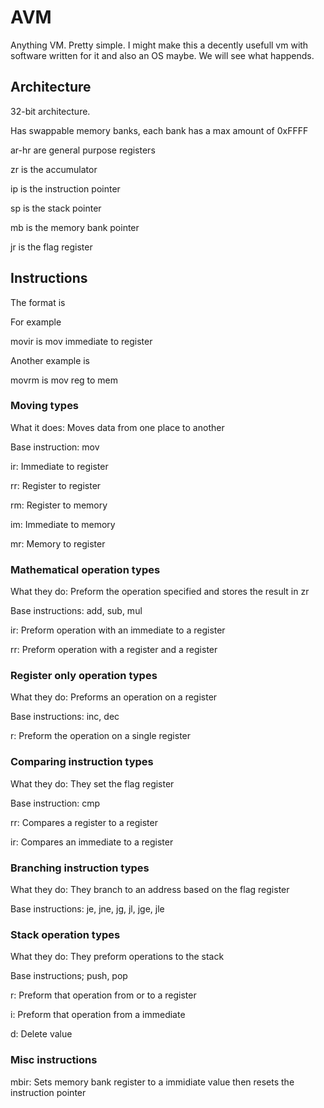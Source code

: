 # AVM
Anything VM. Pretty simple. I might make this a decently usefull vm with software written for it and also an OS maybe. We will see what happends. 

## Architecture

32-bit architecture.

Has swappable memory banks, each bank has a max amount of 0xFFFF

ar-hr are general purpose registers

zr is the accumulator

ip is the instruction pointer

sp is the stack pointer

mb is the memory bank pointer

jr is the flag register

## Instructions

The format is

<instr><type><type>

For example

movir is mov immediate to register 

Another example is

movrm is mov reg to mem

### Moving types
What it does: Moves data from one place to another

Base instruction: mov

ir: Immediate to register

rr: Register to register

rm: Register to memory

im: Immediate to memory

mr: Memory to register

### Mathematical operation types
What they do: 
Preform the operation specified and stores the 
result in zr

Base instructions:
add, sub, mul

ir: Preform operation with an immediate to a register

rr: Preform operation with a register and a register

### Register only operation types
What they do:
Preforms an operation on a register

Base instructions:
inc, dec

r: Preform the operation on a single register

### Comparing instruction types
What they do:
They set the flag register

Base instruction: cmp

rr: Compares a register to a register

ir: Compares an immediate to a register

### Branching instruction types
What they do:
They branch to an address based on the flag register

Base instructions:
je, jne, jg, jl, jge, jle

### Stack operation types
What they do:
They preform operations to the stack

Base instructions;
push, pop

r: Preform that operation from or to a register

i: Preform that operation from a immediate

d: Delete value

### Misc instructions

mbir: Sets memory bank register to a immidiate value then resets the instruction pointer

